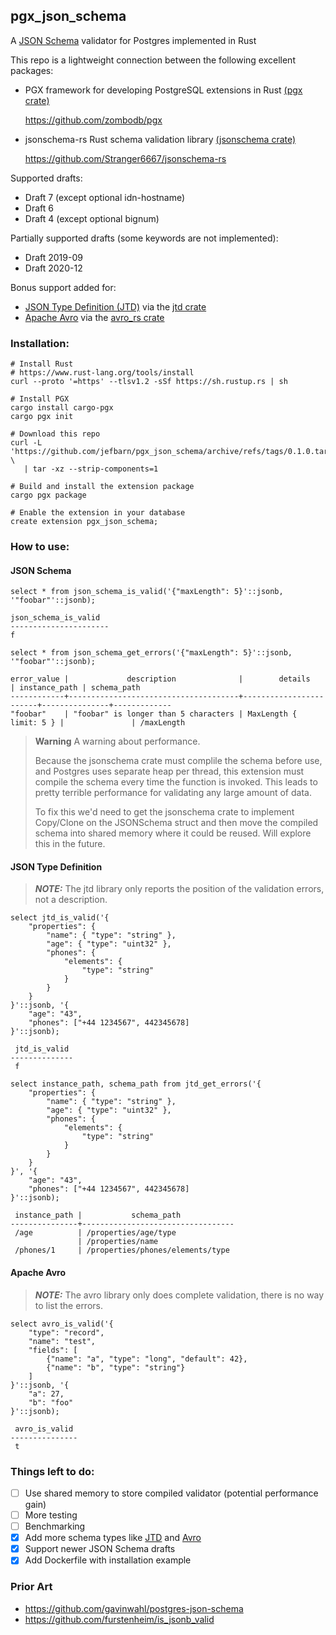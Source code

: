 ## pgx_json_schema

A [JSON Schema](https://json-schema.org/) validator for Postgres implemented in Rust

This repo is a lightweight connection between the following excellent packages:
* PGX framework for developing PostgreSQL extensions in Rust [(pgx crate)](https://docs.rs/pgx/)
  
  https://github.com/zombodb/pgx
* jsonschema-rs Rust schema validation library [(jsonschema crate)](https://docs.rs/jsonschema/)
  
  https://github.com/Stranger6667/jsonschema-rs 

Supported drafts:

* Draft 7 (except optional idn-hostname)
* Draft 6
* Draft 4 (except optional bignum)

Partially supported drafts (some keywords are not implemented):

* Draft 2019-09 
* Draft 2020-12

Bonus support added for:
* [JSON Type Definition (JTD)](https://jsontypedef.com/) via the [jtd crate](https://docs.rs/jtd/)
* [Apache Avro](https://avro.apache.org/) via the [avro_rs crate](https://docs.rs/avro-rs/)

### Installation:

```shell
# Install Rust
# https://www.rust-lang.org/tools/install
curl --proto '=https' --tlsv1.2 -sSf https://sh.rustup.rs | sh

# Install PGX
cargo install cargo-pgx
cargo pgx init

# Download this repo
curl -L 'https://github.com/jefbarn/pgx_json_schema/archive/refs/tags/0.1.0.tar.gz' \
   | tar -xz --strip-components=1
   
# Build and install the extension package
cargo pgx package

# Enable the extension in your database
create extension pgx_json_schema;
```

### How to use:

#### JSON Schema
```
select * from json_schema_is_valid('{"maxLength": 5}'::jsonb, '"foobar"'::jsonb);

json_schema_is_valid
----------------------
f

select * from json_schema_get_errors('{"maxLength": 5}'::jsonb, '"foobar"'::jsonb);

error_value |             description              |        details         | instance_path | schema_path
------------+--------------------------------------+------------------------+---------------+-------------
"foobar"    | "foobar" is longer than 5 characters | MaxLength { limit: 5 } |               | /maxLength
```

> **Warning**
> A warning about performance. 
> 
> Because the jsonschema crate must complile the schema before use, and Postgres uses
> separate heap per thread, this extension must compile the schema every time the function is invoked. This leads to
> pretty terrible performance for validating any large amount of data. 
> 
> To fix this we'd need to get the jsonschema crate to implement Copy/Clone on the JSONSchema struct and then move the
> compiled schema into shared memory where it could be reused. Will explore this in the future.

#### JSON Type Definition

> **_NOTE:_**  The jtd library only reports the position of the validation errors, not a description.

```
select jtd_is_valid('{
    "properties": {
        "name": { "type": "string" },
        "age": { "type": "uint32" },
        "phones": {
            "elements": {
                "type": "string"
            }
        }
    }
}'::jsonb, '{
    "age": "43",
    "phones": ["+44 1234567", 442345678]
}'::jsonb);

 jtd_is_valid 
--------------
 f

select instance_path, schema_path from jtd_get_errors('{
    "properties": {
        "name": { "type": "string" },
        "age": { "type": "uint32" },
        "phones": {
            "elements": {
                "type": "string"
            }
        }
    }
}', '{
    "age": "43",
    "phones": ["+44 1234567", 442345678]
}'::jsonb);

 instance_path |           schema_path            
---------------+----------------------------------
 /age          | /properties/age/type
               | /properties/name
 /phones/1     | /properties/phones/elements/type

```

#### Apache Avro

> **_NOTE:_**  The avro library only does complete validation, there is no way to list the errors.

```
select avro_is_valid('{
    "type": "record",
    "name": "test",
    "fields": [
        {"name": "a", "type": "long", "default": 42},
        {"name": "b", "type": "string"}
    ]
}'::jsonb, '{
    "a": 27,
    "b": "foo"
}'::jsonb);

 avro_is_valid 
---------------
 t
```

### Things left to do:

- [ ] Use shared memory to store compiled validator (potential performance gain)
- [ ] More testing
- [ ] Benchmarking
- [x] Add more schema types like [JTD](https://jsontypedef.com/) and [Avro](https://avro.apache.org/)
- [X] Support newer JSON Schema drafts
- [x] Add Dockerfile with installation example

### Prior Art
- https://github.com/gavinwahl/postgres-json-schema
- https://github.com/furstenheim/is_jsonb_valid
